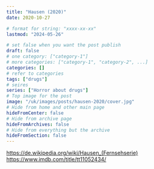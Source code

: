 ```yaml
---
title: "Hausen (2020)"
date: 2020-10-27

# format for string: "xxxx-xx-xx"
lastmod: "2024-05-26"

# set false when you want the post publish
draft: false
# one category: ["category-1"]
# more categories: ["category-1", "category-2", ...]
categories: []
# refer to categories
tags: ["drugs"]
# seires
series: ["Horror about drugs"]
# Top image for the post
image: "/uk/images/posts/hausen-2020/cover.jpg"
# Hide from home and other main page
hideFromCenter: false
# Hide from archive page
hideFromArchives: false
# Hide from everything but the archive
hideFromSection: false
---
```

https://de.wikipedia.org/wiki/Hausen_(Fernsehserie)
https://www.imdb.com/title/tt11052434/
<!--more-->